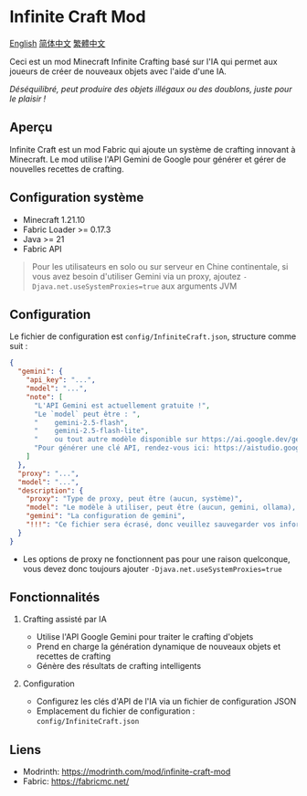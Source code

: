 # Infinite Craft Mod
[English](../README.md)
[简体中文](README.zh-CN.md)
[繁體中文](README.zh-CHT.md)

Ceci est un mod Minecraft Infinite Crafting basé sur l'IA qui permet aux joueurs de créer de nouveaux objets avec l'aide d'une IA.

*Déséquilibré, peut produire des objets illégaux ou des doublons, juste pour le plaisir !*

## Aperçu

Infinite Craft est un mod Fabric qui ajoute un système de crafting innovant à Minecraft. Le mod utilise l'API Gemini de Google pour générer et gérer de nouvelles recettes de crafting.

## Configuration système

- Minecraft 1.21.10
- Fabric Loader >= 0.17.3
- Java >= 21
- Fabric API

> Pour les utilisateurs en solo ou sur serveur en Chine continentale, si vous avez besoin d'utiliser Gemini via un proxy, ajoutez `-Djava.net.useSystemProxies=true` aux arguments JVM

## Configuration
Le fichier de configuration est `config/InfiniteCraft.json`, structure comme suit :
```json
{
  "gemini": {
    "api_key": "...",
    "model": "...",
    "note": [
      "L'API Gemini est actuellement gratuite !",
      "Le `model` peut être : ",
      "    gemini-2.5-flash",
      "    gemini-2.5-flash-lite",
      "    ou tout autre modèle disponible sur https://ai.google.dev/gemini-api/docs/models",
      "Pour générer une clé API, rendez-vous ici: https://aistudio.google.com/api-keys"
    ]
  },
  "proxy": "...",
  "model": "...",
  "description": {
    "proxy": "Type de proxy, peut être (aucun, système)",
    "model": "Le modèle à utiliser, peut être (aucun, gemini, ollama), utilisez aucun si vous utilisez uniquement le mod en tant que joueur sur un serveur",
    "gemini": "La configuration de gemini",
    "!!!": "Ce fichier sera écrasé, donc veuillez sauvegarder vos informations importantes ailleurs !"
  }
}
```
+ Les options de proxy ne fonctionnent pas pour une raison quelconque, vous devez donc toujours ajouter `-Djava.net.useSystemProxies=true`

## Fonctionnalités

1. Crafting assisté par IA
   - Utilise l'API Google Gemini pour traiter le crafting d'objets
   - Prend en charge la génération dynamique de nouveaux objets et recettes de crafting
   - Génère des résultats de crafting intelligents

2. Configuration
   - Configurez les clés d'API de l'IA via un fichier de configuration JSON
   - Emplacement du fichier de configuration : `config/InfiniteCraft.json`

## Liens

- Modrinth: https://modrinth.com/mod/infinite-craft-mod
- Fabric: https://fabricmc.net/